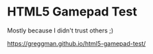 # HTML5 Gamepad Test

Mostly because I didn't trust others ;)

https://greggman.github.io/html5-gamepad-test/



